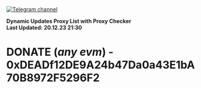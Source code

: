 [![Telegram channel](https://img.shields.io/endpoint?url=https://runkit.io/damiankrawczyk/telegram-badge/branches/master?url=https://t.me/n4z4v0d)](https://t.me/n4z4v0d) 

**Dynamic Updates Proxy List with Proxy Checker**  
**Last Updated: 20.12.23 21:30**

# DONATE (_any evm_) - 0xDEADf12DE9A24b47Da0a43E1bA70B8972F5296F2
